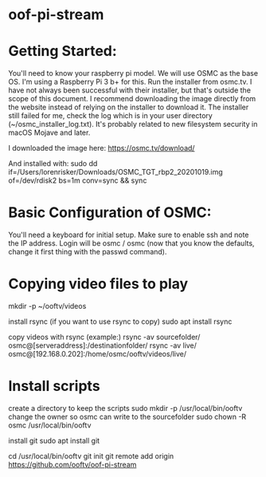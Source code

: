 # oof-pi-stream

# Getting Started:

You'll need to know your raspberry pi model. We will use OSMC as the base OS. I'm using a Raspberry Pi 3 b+ for this. Run the installer from osmc.tv. I have not always been successful with their installer, but that's outside the scope of this document. I recommend downloading the image directly from the website instead of relying on the installer to download it. The installer still failed for me, check the log which is in your user directory (~/osmc_installer_log.txt). It's probably related to new filesystem security in macOS Mojave and later.

I downloaded the image here:
https://osmc.tv/download/

And installed with:
sudo dd if=/Users/lorenrisker/Downloads/OSMC_TGT_rbp2_20201019.img of=/dev/rdisk2 bs=1m conv=sync && sync

# Basic Configuration of OSMC:
You'll need a keyboard for initial setup. Make sure to enable ssh and note the IP address. Login will be osmc / osmc (now that you know the defaults, change it first thing with the passwd command).

# Copying video files to play

mkdir -p ~/ooftv/videos

install rsync (if you want to use rsync to copy)
sudo apt install rsync

copy videos with rsync (example:)
rsync -av sourcefolder/ osmc@[serveraddress]:/destinationfolder/
rsync -av live/ osmc@[192.168.0.202]:/home/osmc/ooftv/videos/live/

# Install scripts

create a directory to keep the scripts
sudo mkdir -p /usr/local/bin/ooftv
change the owner so osmc can write to the sourcefolder
sudo chown -R osmc /usr/local/bin/ooftv

install git
sudo apt install git

cd /usr/local/bin/ooftv
git init
git remote add origin https://github.com/ooftv/oof-pi-stream
